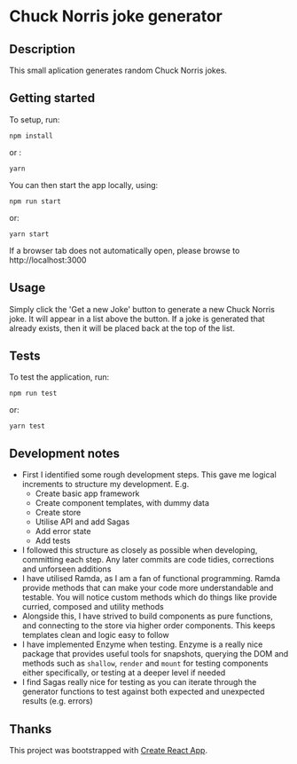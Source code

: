 # Chuck Norris joke generator

## Description

This small aplication generates random Chuck Norris jokes.

## Getting started

To setup, run:

```
npm install
```

or :

```
yarn
```

You can then start the app locally, using:

```
npm run start
```

or:

```
yarn start
```

If a browser tab does not automatically open, please browse to http://localhost:3000

## Usage

Simply click the 'Get a new Joke' button to generate a new Chuck Norris joke. It will appear in a list 
above the button. If a joke is generated that already exists, then it will be placed back at the top 
of the list.

## Tests

To test the application, run:

```
npm run test
```

or:

```
yarn test
```

## Development notes

* First I identified some rough development steps. This gave me logical increments to structure my development. E.g.
  * Create basic app framework
  * Create component templates, with dummy data
  * Create store
  * Utilise API and add Sagas
  * Add error state
  * Add tests
* I followed this structure as closely as possible when developing, committing each step. Any later commits are code tidies, corrections and unforseen additions
* I have utilised Ramda, as I am a fan of functional programming. Ramda provide methods that can make your code more understandable and testable. You will notice custom methods which do things like provide curried, composed and utility methods
* Alongside this, I have strived to build components as pure functions, and connecting to the store via higher order components. This keeps templates clean and logic easy to follow
* I have implemented Enzyme when testing. Enzyme is a really nice package that provides useful tools for snapshots, querying the DOM and methods such as `shallow`, `render` and `mount` for testing components either specifically, or testing at a deeper level if needed
* I find Sagas really nice for testing as you can iterate through the generator functions to test against both expected and unexpected results (e.g. errors)

## Thanks

This project was bootstrapped with [Create React App](https://github.com/facebookincubator/create-react-app).
